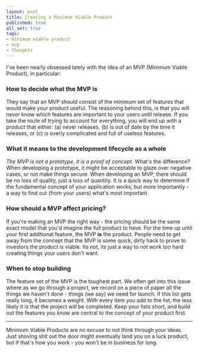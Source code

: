 ```yaml
---
layout: post
title: Creating a Minimum Viable Product
published: true
all_set: true
tags:
- minimum viable product
- mvp
- Thoughts
---
```


I've been nearly obsessed lately with the idea of an MVP (Minimum Viable Product), in particular:

### How to decide what the MVP is

They say that an MVP should consist of the minimum set of features that would
make your product useful. The reasoning behind this, is that you will _never_
know which features are important to your users until release. If you take the
route of trying to account for everything, you will end up with a product that
either: (a) never releases, (b) is out of date by the time it releases, or (c)
is overly complicated and full of useless features.

### What it means to the development lifecycle as a whole

_The MVP is not a prototype, it is a proof of concept._ What's the difference?
When developing a prototype, it might be acceptable to glaze over negative
cases, or not make things secure. When developing an MVP, there should be no
loss of quality, just a loss of quantity. It is a quick way to determine if the
fundamental concept of your application works, but more importantly - a way to
find out (from your users) what's most important.

### How should a MVP affect pricing?

If you're making an MVP the right way - the pricing should be the same exact
model that you'd imagine the full product to have. For the time up until your
first additional feature, the MVP __is__ the product. People need
to get away from the concept that the MVP is some quick, dirty hack to prove to
investors the product is viable. Its not, its just a way to not work too hard
creating things your users don't want.

### When to stop building

The feature set of the MVP is the toughest part. We often get into this issue
where as we go through a project, we record on a piece of paper all the things
we haven't done - things (we say) we need for launch. If this list gets really
long, it becomes a weight. With every item you add to the list, the less likely
it is that the project will be completed. Keep your lists short, and build out
the features you _know_ are central to the concept of your product first.

---

Minimum Viable Products are no excuse to not think through your ideas. Just
shoving shit out the door might eventually land you on a luck product, but if
that's how you work - you won't be in business for long.

